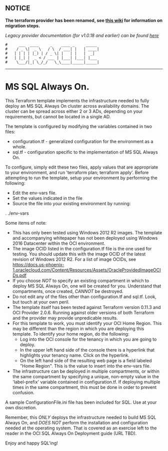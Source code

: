 ## NOTICE
**The terraform provider has been renamed, see [this wiki](https://github.com/oracle/terraform-provider-oci/wiki/Oracle-Terraform-Provider-Name-Change) for information on migration steps.**

*Legacy provider documentation (for v1.0.18 and earlier) can be found [here](https://github.com/oracle/terraform-provider-oci/tree/v1.0.18/docs)*


    #     ___  ____     _    ____ _     _____
    #    / _ \|  _ \   / \  / ___| |   | ____|
    #   | | | | |_) | / _ \| |   | |   |  _|
    #   | |_| |  _ < / ___ | |___| |___| |___
    #    \___/|_| \_/_/   \_\____|_____|_____|
***

# MS SQL Always On.

This Terraform template implements the infrastructure needed to fully deploy an MS SQL Always On cluster across availability domains.  The cluster can be spread across either 2 or 3 ADs, depending on your requirements, but cannot be located in a single AD.

The template is configured by modifying the variables contained in two files:

- configuration.tf - generalized configuration for the environment as a whole.
- sql.tf - configuration specific to the implementation of MS SQL Always On.

To configure, simply edit these two files, apply values that are appropriate to your environment, and run 'terraform plan; terraform apply'.  Before attempting to run the template, setup your environment by performing the following:

- Edit the env-vars file.
- Set the values indicated in the file
- Source the file into your existing environment by running:

. ./env-vars

Some items of note:

- This has only been tested using Windows 2012 R2 images.  The template and accompanying whitepaper has not been deployed using Windows 2016 Datacenter within the OCI environment.
- The image OCID listed in the configuration.tf file is the one used for testing.  You should update this with the image OCID of the latest revision of Windows 2012 R2.  For a list of image OCIDs, see https://docs.us-phoenix-1.oraclecloud.com/Content/Resources/Assets/OracleProvidedImageOCIDs.pdf
- If you choose *NOT* to specify an existing compartment in which to deploy MS SQL Always On, one will be created for you.  Understand that compartments, once created, *CANNOT* be destroyed.
- Do not edit any of the files other than configuration.tf and sql.tf. Look, but touch at your own peril.
- The template itself has been tested against Terraform version 0.11.3 and OCI Provider 2.0.6.  Running against older versions of both Terraform and the provider may provide unpredicable results.
- For this template to work, you must identify your OCI Home Region.  This may be different than the region in which you are deploying this template.  To identify your home region, do the following:
	- Log into the OCI console for the tenancy in which you are going to deploy.
	- In the upper left hand side of the console there is a hyperlink that highlights your tenancy name.  Click on the hyperlink.
	- On the left hand side of the resulting web page is a field labeled "Home Region".  This is the value to insert into the env-vars file.
- The infrastructure can be deployed in multiple compartments, or within the same compartment by specifying a unique, non-empty value in the 'label-prefix' variable contained in configuration.tf.  If deploying multiple times in the same compartment, this must be done in order to prevent confusion.

A sample ConfigurationFile.ini file has been included for SQL.  Use at your own discretion.  

Remember, this *ONLY* deploys the infrastructure needed to build MS SQL Always On, and *DOES NOT* perform the installation and configuration needed at the operating system.  That is covered as an exercise left to the reader in the OCI SQL Always On Deployment guide (URL TBD).  

Enjoy and happy SQL'ing!
